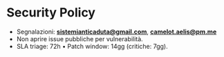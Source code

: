 ﻿# Security Policy

- Segnalazioni: **sistemianticaduta@gmail.com**, **camelot.aelis@pm.me**
- Non aprire issue pubbliche per vulnerabilità.
- SLA triage: 72h • Patch window: 14gg (critiche: 7gg).
